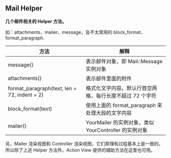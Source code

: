 ## Mail Helper

**几个邮件相关的 Helper 方法。**

如：attachments、mailer、message，及不太常用的 block_format、format_paragraph.

 方法 | 解释 
 -- | -- 
 message() | 表示邮件对象，即 Mail::Message 实例对象 
 attachments() | 表示邮件里面的附件 
 format_paragraph(text, len = 72, indent = 2) | 格式化文字内容。默认行首空两格，每行长度不超过 72 个字符 
 block_format(text) | 使用上面的 format_paragraph 来处理大段的文字内容 
 mailer() | YourMailer 的实例对象，类似 YourController 的实例对象 

另，Mailer 渲染视图和 Controller 渲染视图，它们原理和过程基本上是一致的。所以除了上述 Helper 方法外，Action View 提供的辅助方法在这里也可用。
